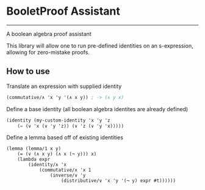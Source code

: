 # BooletProof Assistant
-----------------------
A boolean algebra proof assistant


This library will allow one to run pre-defined identities on an s-expression,
allowing for zero-mistake proofs.

## How to use

Translate an expression with supplied identity

```scheme
(commutative/∧ 'x 'y '(∧ x y)) ; -> (∧ y x)
```

Define a base identity (all boolean algebra identites are already defined)

```scheme
(identity (my-custom-identity 'x 'y 'z
	(= (∨ 'x (∨ 'y 'z)) (∨ 'z (∨ 'y 'x)))))
```

Define a lemma based off of existing identities

```
(lemma (lemma/1 x y)
	(= (∨ (∧ x y) (∧ x (¬ y))) x)
	(lambda expr
		(identity/∧ 'x
			(commutative/∧ 'x 1
				(inverse/∨ 'y
					(distributive/∨ 'x 'y '(¬ y) expr #t))))))
```
